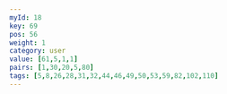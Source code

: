```yaml
---
myId: 18
key: 69
pos: 56
weight: 1
category: user
value: [61,5,1,1]
pairs: [1,30,20,5,80]
tags: [5,8,26,28,31,32,44,46,49,50,53,59,82,102,110]
---
```

